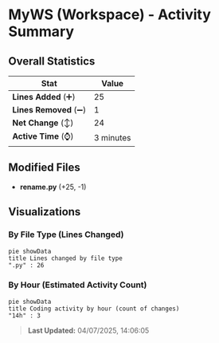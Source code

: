 # MyWS (Workspace) - Activity Summary 

## Overall Statistics

| Stat                   | Value                                                             |
| ---------------------- | ----------------------------------------------------------------- |
| **Lines Added** (➕)   | 25                                          |
| **Lines Removed** (➖) | 1                                        |
| **Net Change** (↕)    | 24                |
| **Active Time** (⌚)   | 3 minutes |


## Modified Files
- **rename.py** (+25, -1)

## Visualizations

### By File Type (Lines Changed)

```mermaid
pie showData
title Lines changed by file type
".py" : 26
```

### By Hour (Estimated Activity Count)

```mermaid
pie showData
title Coding activity by hour (count of changes)
"14h" : 3
```


> **Last Updated:** 04/07/2025, 14:06:05